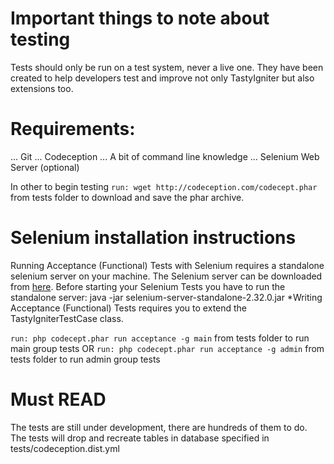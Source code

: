 Important things to note about testing
=====================

Tests should only be run on a test system, never a live one.
They have been created to help developers test and improve not only TastyIgniter but also extensions too.

Requirements:
=====================
... Git
... Codeception
... A bit of command line knowledge
... Selenium Web Server (optional)

In other to begin testing `run: wget http://codeception.com/codecept.phar` from tests folder to download and save the phar archive.


Selenium installation instructions
=====================
Running Acceptance (Functional) Tests with Selenium requires a standalone selenium server on your machine. 
The Selenium server can be downloaded from [here](http://docs.seleniumhq.org/download/). 
Before starting your Selenium Tests you have to run the standalone server: java -jar selenium-server-standalone-2.32.0.jar 
*Writing Acceptance (Functional) Tests requires you to extend the TastyIgniterTestCase class.

`run: php codecept.phar run acceptance -g main` from tests folder to run main group tests
OR
`run: php codecept.phar run acceptance -g admin` from tests folder to run admin group tests

Must READ
=====================
The tests are still under development, there are hundreds of them to do.
The tests will drop and recreate tables in database specified in tests/codeception.dist.yml

